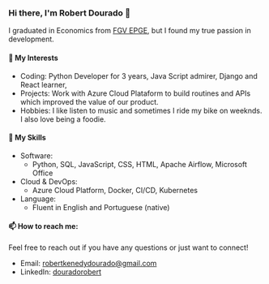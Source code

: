 ### Hi there, I'm Robert Dourado 👋
I graduated in Economics from [FGV EPGE](https://epge.fgv.br/), but I found my true passion in development.

#### 🌟 My Interests
* Coding: Python Developer for 3 years, Java Script admirer, Django and React learner,
* Projects: Work with Azure Cloud Plataform to build routines and APIs which improved the value of our product.
* Hobbies: I like listen to music and sometimes I ride my bike on weeknds. I also love being a foodie.

#### 💼 My Skills
* Software:
  * Python, SQL, JavaScript, CSS, HTML, Apache Airflow, Microsoft Office
* Cloud & DevOps:
  * Azure Cloud Platform, Docker, CI/CD, Kubernetes
* Language:
  * Fluent in English and Portuguese (native)

#### 📫 How to reach me:
Feel free to reach out if you have any questions or just want to connect!
* Email: robertkenedydourado@gmail.com
* LinkedIn: [douradorobert](https://www.linkedin.com/in/douradorobert/)
